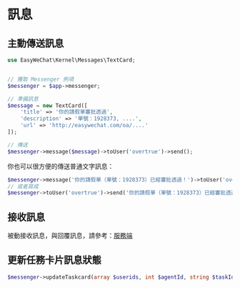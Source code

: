 # 訊息

## 主動傳送訊息

```php
use EasyWeChat\Kernel\Messages\TextCard;


// 獲取 Messenger 例項
$messenger = $app->messenger;

// 準備訊息
$message = new TextCard([
    'title' => '你的請假單審批透過', 
    'description' => '單號：1928373, ....', 
    'url' => 'http://easywechat.com/oa/....'
]);

// 傳送
$messenger->message($message)->toUser('overtrue')->send();

```

你也可以很方便的傳送普通文字訊息：

```php
$messenger->message('你的請假單（單號：1928373）已經審批透過！')->toUser('overtrue')->send();
// 或者寫成
$messenger->toUser('overtrue')->send('你的請假單（單號：1928373）已經審批透過！');
```

## 接收訊息

被動接收訊息，與回覆訊息，請參考：[服務端](server)


## 更新任務卡片訊息狀態 

```php
$messenger->updateTaskcard(array $userids, int $agentId, string $taskId, string $replaceName = '已收到')
```

